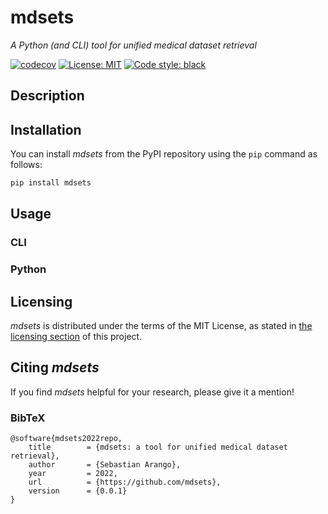 # mdsets

*A Python (and CLI) tool for unified medical dataset retrieval*

[![codecov](https://codecov.io/gh/sebasarango1180/mdsets/branch/master/graph/badge.svg)](https://codecov.io/gh/sebasarango1180/mdsets)
[![License: MIT](https://img.shields.io/badge/License-MIT-yellow.svg)](LICENSE.md)
[![Code style: black](https://img.shields.io/badge/code%20style-black-000000.svg)](https://github.com/psf/black)

## Description

## Installation
You can install *mdsets* from the PyPI repository using the `pip` command as follows:
```bash
pip install mdsets
```

## Usage

### CLI

### Python

## Licensing

*mdsets* is distributed under the terms of the MIT License, as stated in [the licensing section](LICENSE.md) of this project.

## Citing *mdsets*

If you find *mdsets* helpful for your research, please give it a mention!

### BibTeX
```
@software{mdsets2022repo,
	title        = {mdsets: a tool for unified medical dataset retrieval},
	author       = {Sebastian Arango},
	year         = 2022,
	url          = {https://github.com/mdsets},
	version      = {0.0.1}
}